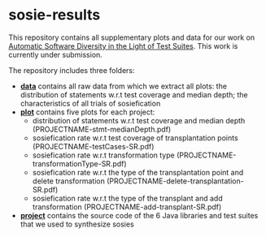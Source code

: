 # sosie-results
This repository contains all supplementary plots and data for our work on [Automatic Software Diversity in the Light of Test Suites](http://arxiv.org/abs/1509.00144). This work is currently under submission.

The repository includes three folders:
- __[data](https://github.com/DIVERSIFY-project/sosie-results/tree/master/data)__ contains all raw data from which we extract all plots: the distribution of statements w.r.t test coverage and median depth; the characteristics of all trials of sosiefication
- __[plot](https://github.com/DIVERSIFY-project/sosie-results/tree/master/plot)__  contains five plots for each project:                            
    - distribution of statements w.r.t test coverage and median depth (PROJECTNAME-stmt-medianDepth.pdf)
    - sosiefication rate w.r.t test coverage of transplantation points (PROJECTNAME-testCases-SR.pdf)
    - sosiefication rate w.r.t transformation type (PROJECTNAME-transformationType-SR.pdf)
    - sosiefication rate w.r.t the type of the transplantation point and delete transformation (PROJECTNAME-delete-transplantation-SR.pdf)
    - sosiefication rate w.r.t the type of the transplant and add transformation (PROJECTNAME-add-transplant-SR.pdf)
- __[project](https://github.com/DIVERSIFY-project/sosie-results/tree/master/project)__ contains the source code of the 6 Java libraries and test suites that we used to synthesize sosies                     




